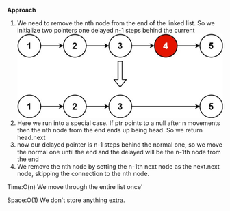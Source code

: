 **Approach**



1. We need to remove the nth node from the end of the linked list. So we initialize two pointers one delayed n-1 steps behind the current
![alt text](image.png)
2. Here we run into a special case. If ptr points to a null after n movements then the nth node from the end ends up being head. So we return head.next
3. now our delayed pointer is n-1 steps behind the normal one, so we move the normal one until the end and the delayed will be the n-1th node from the end
4. We remove the nth node by setting the n-1th next node as the next.next node, skipping the connection to the nth node.



Time:O(n) We move through the entire list once'


Space:O(1) We don't store anything extra.